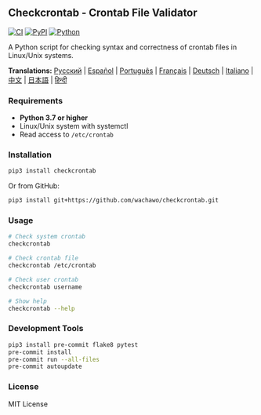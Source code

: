 ## Checkcrontab - Crontab File Validator

[![CI](https://github.com/wachawo/checkcrontab/actions/workflows/ci.yml/badge.svg)](https://github.com/wachawo/checkcrontab/actions/workflows/ci.yml)
[![PyPI](https://img.shields.io/pypi/v/checkcrontab.svg)](https://pypi.org/project/checkcrontab/)
[![Python](https://img.shields.io/pypi/pyversions/checkcrontab.svg)](https://pypi.org/project/checkcrontab/)

A Python script for checking syntax and correctness of crontab files in Linux/Unix systems.

**Translations:** [Русский](docs/README_RU.md) | [Español](docs/README_ES.md) | [Português](docs/README_PT.md) | [Français](docs/README_FR.md) | [Deutsch](docs/README_DE.md) | [Italiano](docs/README_IT.md) | [中文](docs/README_ZH.md) | [日本語](docs/README_JA.md) | [हिन्दी](docs/README_HI.md)

### Requirements

- **Python 3.7 or higher**
- Linux/Unix system with systemctl
- Read access to `/etc/crontab`

### Installation

```bash
pip3 install checkcrontab
```

Or from GitHub:

```bash
pip3 install git+https://github.com/wachawo/checkcrontab.git
```

### Usage

```bash
# Check system crontab
checkcrontab

# Check crontab file
checkcrontab /etc/crontab

# Check user crontab
checkcrontab username

# Show help
checkcrontab --help
```

### Development Tools

```bash
pip3 install pre-commit flake8 pytest
pre-commit install
pre-commit run --all-files
pre-commit autoupdate
```

### License

MIT License

